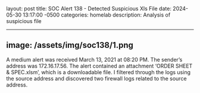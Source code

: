 layout: post
title:  SOC Alert 138 - Detected Suspicious Xls File
date:   2024-05-30 13:17:00 -0500
categories: homelab
description: Analysis of suspicious file



---
image:
 /assets/img/soc138/1.png
---

A medium alert was received March 13, 2021 at 08:20 PM. The sender’s address was 172.16.17.56. The alert contained an attachment ‘ORDER SHEET & SPEC.xlsm’, which is a downloadable file. I filtered through the logs using the source address and discovered two firewall logs related to the source address.